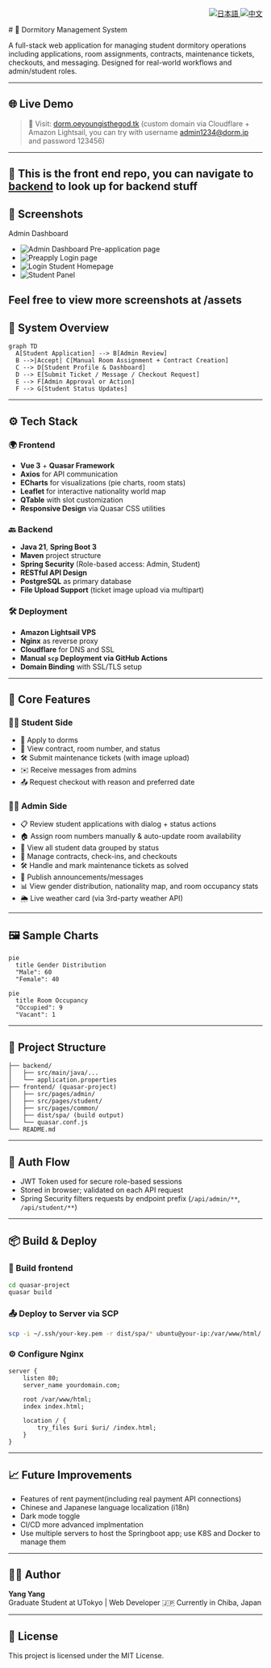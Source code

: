 <p align="right">
  <a href="assets/README.ja.md">
    <img alt="日本語" src="https://img.shields.io/badge/lang-日本語-blue" />
  </a>
  <a href="assets/README.zh.md">
    <img alt="中文" src="https://img.shields.io/badge/lang-中文-green" />
  </a>
</p>
# 🏢 Dormitory Management System

A full-stack web application for managing student dormitory operations including applications, room assignments, contracts, maintenance tickets, checkouts, and messaging. Designed for real-world workflows and admin/student roles.

---

## 🌐 Live Demo

> 🚀 Visit: [dorm.oeyoungisthegod.tk](https://dorm.oeyoungisthegod.tk/admin) (custom domain via Cloudflare + Amazon Lightsail, you can try with username admin1234@dorm.jp and password 123456)

---

## 🚨 This is the front end repo, you can navigate to [backend](https://github.com/yangyang03-dev/dormitory_management_backend) to look up for backend stuff

## 📸 Screenshots


Admin Dashboard
- ![Admin Dashboard](assets/admindash.png)
Pre-application page
- ![Preapply](assets/preapply.png)
Login page 
- ![Login](assets/login.png)
Student Homepage
- ![Student Panel](assets/stuhome.png)

**Feel free to view more screenshots at /assets**
---

## 🧠 System Overview

```mermaid
graph TD
  A[Student Application] --> B[Admin Review]
  B -->|Accept| C[Manual Room Assignment + Contract Creation]
  C --> D[Student Profile & Dashboard]
  D --> E[Submit Ticket / Message / Checkout Request]
  E --> F[Admin Approval or Action]
  F --> G[Student Status Updates]
```

---

## ⚙️ Tech Stack

### 🌍 Frontend
- **Vue 3** + **Quasar Framework**
- **Axios** for API communication
- **ECharts** for visualizations (pie charts, room stats)
- **Leaflet** for interactive nationality world map
- **QTable** with slot customization
- **Responsive Design** via Quasar CSS utilities

### 🔙 Backend
- **Java 21**, **Spring Boot 3**
- **Maven** project structure
- **Spring Security** (Role-based access: Admin, Student)
- **RESTful API Design**
- **PostgreSQL** as primary database
- **File Upload Support** (ticket image upload via multipart)

### 🛠 Deployment
- **Amazon Lightsail VPS**
- **Nginx** as reverse proxy
- **Cloudflare** for DNS and SSL
- **Manual `scp` Deployment via GitHub Actions**
- **Domain Binding** with SSL/TLS setup

---

## 📁 Core Features

### 👨‍🎓 Student Side
- 📝 Apply to dorms
- 📄 View contract, room number, and status
- 🛠 Submit maintenance tickets (with image upload)
- ✉️ Receive messages from admins
- 📤 Request checkout with reason and preferred date

### 🧑‍💼 Admin Side
- 📋 Review student applications with dialog + status actions
- 🏠 Assign room numbers manually & auto-update room availability
- 📑 View all student data grouped by status
- 🧾 Manage contracts, check-ins, and checkouts
- 🛠 Handle and mark maintenance tickets as solved
- 📢 Publish announcements/messages
- 📊 View gender distribution, nationality map, and room occupancy stats
- 🌦 Live weather card (via 3rd-party weather API)

---

## 🖼 Sample Charts

```mermaid
pie
  title Gender Distribution
  "Male": 60
  "Female": 40
```

```mermaid
pie
  title Room Occupancy
  "Occupied": 9
  "Vacant": 1
```

---

## 📂 Project Structure

```
├── backend/
│   ├── src/main/java/...
│   └── application.properties
├── frontend/ (quasar-project)
│   ├── src/pages/admin/
│   ├── src/pages/student/
│   ├── src/pages/common/
│   ├── dist/spa/ (build output)
│   └── quasar.conf.js
└── README.md
```

---

## 🔐 Auth Flow

- JWT Token used for secure role-based sessions
- Stored in browser; validated on each API request
- Spring Security filters requests by endpoint prefix (`/api/admin/**`, `/api/student/**`)

---

## 📦 Build & Deploy

### 🔨 Build frontend

```bash
cd quasar-project
quasar build
```

### 📤 Deploy to Server via SCP

```bash
scp -i ~/.ssh/your-key.pem -r dist/spa/* ubuntu@your-ip:/var/www/html/
```

### ⚙️ Configure Nginx

```nginx
server {
    listen 80;
    server_name yourdomain.com;

    root /var/www/html;
    index index.html;

    location / {
        try_files $uri $uri/ /index.html;
    }
}
```

---

## 📈 Future Improvements

- Features of rent payment(including real payment API connections)
- Chinese and Japanese language localization (i18n)
- Dark mode toggle
- CI/CD more advanced implmentation
- Use multiple servers to host the Springboot app; use K8S and Docker to manage them

---

## 👨‍💻 Author

**Yang Yang**  
Graduate Student at UTokyo | Web Developer 
🇯🇵 Currently in Chiba, Japan

---

## 📜 License

This project is licensed under the MIT License.
